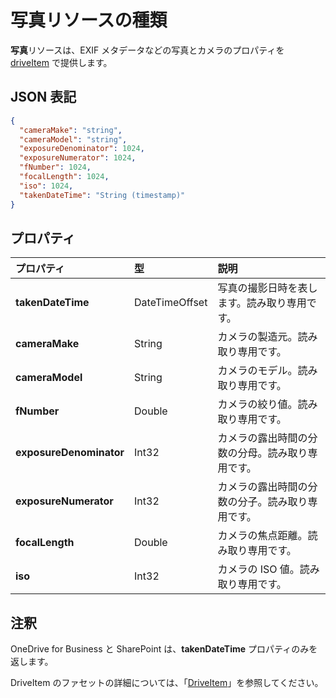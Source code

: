 # <a name="photo-resource-type"></a>写真リソースの種類

**写真**リソースは、EXIF メタデータなどの写真とカメラのプロパティを [driveItem](driveitem.md) で提供します。

## <a name="json-representation"></a>JSON 表記

<!-- {
  "blockType": "resource",
  "optionalProperties": [  ],
  "@odata.type": "microsoft.graph.photo"
}-->
```json
{
  "cameraMake": "string",
  "cameraModel": "string",
  "exposureDenominator": 1024,
  "exposureNumerator": 1024,
  "fNumber": 1024,
  "focalLength": 1024,
  "iso": 1024,
  "takenDateTime": "String (timestamp)"
}
```

## <a name="properties"></a>プロパティ
| プロパティ                | 型                      | 説明                                                     |
|:------------------------|:--------------------------|:----------------------------------------------------------------|
| **takenDateTime**       | DateTimeOffset            | 写真の撮影日時を表します。読み取り専用です。               |
| **cameraMake**          | String                    | カメラの製造元。読み取り専用です。                                            |
| **cameraModel**         | String                    | カメラのモデル。読み取り専用です。                                                   |
| **fNumber**             | Double                    | カメラの絞り値。読み取り専用です。                               |
| **exposureDenominator** | Int32                     | カメラの露出時間の分数の分母。読み取り専用です。 |
| **exposureNumerator**   | Int32                     | カメラの露出時間の分数の分子。読み取り専用です。   |
| **focalLength**         | Double                    | カメラの焦点距離。読み取り専用です。                               |
| **iso**                 | Int32                     | カメラの ISO 値。読み取り専用です。                                  |

## <a name="remarks"></a>注釈
OneDrive for Business と SharePoint は、**takenDateTime** プロパティのみを返します。

DriveItem のファセットの詳細については、「[DriveItem](driveitem.md)」を参照してください。

<!-- uuid: 8fcb5dbc-d5aa-4681-8e31-b001d5168d79
2015-10-25 14:57:30 UTC -->
<!-- {
  "type": "#page.annotation",
  "description": "photo resource",
  "keywords": "",
  "section": "documentation",
  "tocPath": ""
}-->
